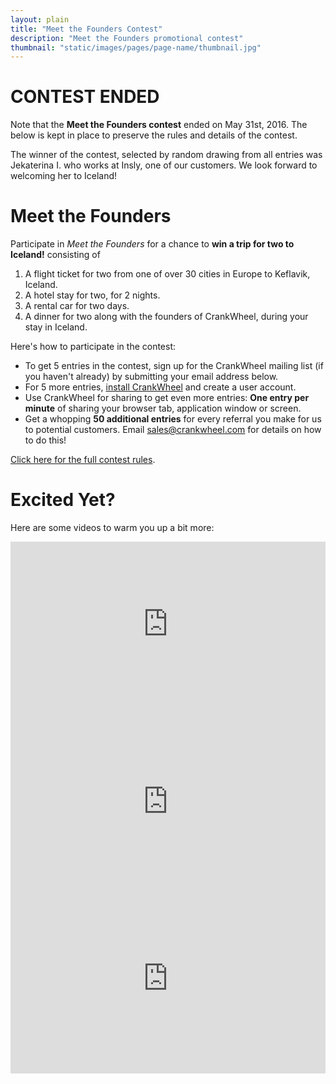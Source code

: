 ```yaml
---
layout: plain
title: "Meet the Founders Contest"
description: "Meet the Founders promotional contest"
thumbnail: "static/images/pages/page-name/thumbnail.jpg"
---
```


# CONTEST ENDED

Note that the **Meet the Founders contest** ended on May 31st, 2016. The below is
kept in place to preserve the rules and details of the contest.

The winner of the contest, selected by random drawing from all entries  was Jekaterina I. who works at Insly, one of our customers.
We look forward to welcoming her to Iceland!

# Meet the Founders

Participate in *Meet the Founders* for a chance to **win a trip for two to Iceland!** consisting of

1. A flight ticket for two from one of over 30 cities in Europe to Keflavik, Iceland.
2. A hotel stay for two, for 2 nights.
3. A rental car for two days.
4. A dinner for two along with the founders of CrankWheel, during your stay in Iceland.

Here's how to participate in the contest:

* To get 5 entries in the contest, sign up for the CrankWheel mailing list (if you haven't already) by submitting your email address below.
* For 5 more entries, [install CrankWheel](https://chrome.google.com/webstore/detail/dooinopjfnhlmmdkdepajfipfhlcmjgp) and create a user account.
* Use CrankWheel for sharing to get even more entries: **One entry per minute** of sharing your browser tab, application window or screen.
* Get a whopping **50 additional entries** for every referral you make for us to potential customers. Email <a href="mailto:sales@crankwheel.com?subject=How+can+I+get+50+more+entries">sales@crankwheel.com</a> for details on how to do this!

[Click here for the full contest rules](/mtf-rules/).

<style>
	#email {
		display: block;
		margin: 0;
		cursor: auto;
		font: 22px "Titillium Web", sans-serif;
		color: #777;
		-webkit-appearance: none;
		-moz-appearance: none;
		appearance: none;
		box-shadow: none;
		border-radius: none;
		margin-bottom: 20px;
		width: 100%;
		padding: 10px;
		border: solid 1px #dcdcdc;
		-webkit-transition: box-shadow 0.3s, border 0.3s;
		transition: box-shadow 0.3s, border 0.3s;
	}

	#email:focus {
		outline: none;
		border: solid 1px #707070;
		box-shadow: 0 0 5px 1px #969696;
	}
</style>

# Excited Yet?

Here are some videos to warm you up a bit more:

<style>.embed-container { position: relative; padding-bottom: 56.25%; height: 0; overflow: hidden; max-width: 100%; } .embed-container iframe, .embed-container object, .embed-container embed { position: absolute; top: 0; left: 0; width: 100%; height: 100%; }</style>

<div class='embed-container'><iframe src='https://www.youtube-nocookie.com/embed/i8x5bP_GxUs' frameborder='0' allowfullscreen></iframe></div>

<div class='embed-container'><iframe src='https://www.youtube-nocookie.com/embed/QqRkoisy5k8' frameborder='0' allowfullscreen></iframe></div>

<div class='embed-container'><iframe src='https://www.youtube-nocookie.com/embed/kumcl64O8FQ' frameborder='0' allowfullscreen></iframe></div>
